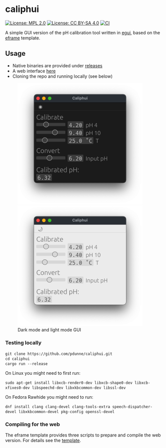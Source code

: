 # caliphui

[![License: MPL 2.0](https://img.shields.io/badge/License-MPL%202.0-blue.svg)](https://opensource.org/licenses/MPL-2.0)
[![License: CC BY-SA 4.0](https://img.shields.io/badge/License-CC%20BY--SA%204.0-lightgrey.svg)](https://creativecommons.org/licenses/by-sa/4.0/)
[![CI](https://github.com/pdunne/caliphui/actions/workflows/rust.yml/badge.svg)](https://github.com/pdunne/caliphui/actions/workflows/rust.yml)

A simple GUI version of the pH calibration tool written in [egui](https://github.com/emilk/egui), based on the [eframe](https://github.com/emilk/egui/tree/master/eframe) template.

## Usage

- Native binaries are provided under [releases](https://github.com/pdunne/caliphui/releases)
- A web interface [here](https://pdunne.github.io/caliphui/)
- Cloning the repo and running locally (see below)

<figure>
  <img src="img/dark_mode.png" width=400/>
  <img src="img/light_mode.png" width=400/>
  <figcaption>Dark mode and light mode GUI</figcaption>
</figure>

### Testing locally

```console
git clone https://github.com/pdunne/caliphui.git
cd caliphui
cargo run --release
```

On Linux you might need to first run:

```console
sudo apt-get install libxcb-render0-dev libxcb-shape0-dev libxcb-xfixes0-dev libspeechd-dev libxkbcommon-dev libssl-dev
```

On Fedora Rawhide you might need to run:

```console
dnf install clang clang-devel clang-tools-extra speech-dispatcher-devel libxkbcommon-devel pkg-config openssl-devel
```

### Compiling for the web

The eframe template provides three scripts to prepare and compile the web version. For details see the [template](https://github.com/emilk/egui/tree/master/eframe).

